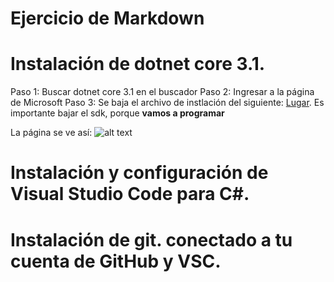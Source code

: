 
# Ejercicio de Markdown

# Instalación de dotnet core 3.1.
Paso 1: Buscar dotnet core 3.1 en el buscador 
Paso 2: Ingresar a la página de Microsoft
Paso 3: Se baja el archivo de instlación del siguiente:
[Lugar](https://dotnet.microsoft.com/download/dotnet-core/3.0).
Es importante bajar el sdk, porque **vamos a programar**

La página se ve así:
![alt text](https://paste.pics/a4a3a31c732d293eeda0904741b5b671)





# Instalación y configuración de Visual Studio Code para C#.


# Instalación de git. conectado a tu cuenta de GitHub y VSC.
